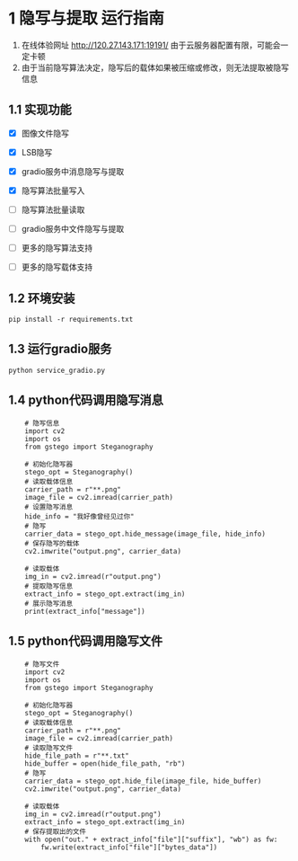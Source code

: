 # 1 隐写与提取 运行指南


1. 在线体验网址 http://120.27.143.171:19191/ 由于云服务器配置有限，可能会一定卡顿
2. 由于当前隐写算法决定，隐写后的载体如果被压缩或修改，则无法提取被隐写信息


## 1.1 实现功能
- [x]  图像文件隐写
- [x]  LSB隐写
- [x]  gradio服务中消息隐写与提取
- [x]  隐写算法批量写入
- [ ]  隐写算法批量读取
- [ ]  gradio服务中文件隐写与提取
- [ ]  更多的隐写算法支持
- [ ]  更多的隐写载体支持



## 1.2 环境安装
```
pip install -r requirements.txt
```

## 1.3 运行gradio服务
```
python service_gradio.py
```

## 1.4 python代码调用隐写消息
```
    # 隐写信息
    import cv2
    import os
    from gstego import Steganography
    
    # 初始化隐写器
    stego_opt = Steganography()
    # 读取载体信息
    carrier_path = r"**.png"
    image_file = cv2.imread(carrier_path)
    # 设置隐写消息
    hide_info = "我好像曾经见过你"
    # 隐写
    carrier_data = stego_opt.hide_message(image_file, hide_info)
    # 保存隐写的载体
    cv2.imwrite("output.png", carrier_data)
    
    # 读取载体
    img_in = cv2.imread(r"output.png")
    # 提取隐写信息
    extract_info = stego_opt.extract(img_in)
    # 展示隐写消息
    print(extract_info["message"])
```

## 1.5 python代码调用隐写文件
```
    # 隐写文件
    import cv2
    import os
    from gstego import Steganography
    
    # 初始化隐写器
    stego_opt = Steganography()
    # 读取载体信息
    carrier_path = r"**.png"
    image_file = cv2.imread(carrier_path)
    # 读取隐写文件
    hide_file_path = r"**.txt"
    hide_buffer = open(hide_file_path, "rb")
    # 隐写
    carrier_data = stego_opt.hide_file(image_file, hide_buffer)
    cv2.imwrite("output.png", carrier_data)

    # 读取载体
    img_in = cv2.imread(r"output.png")
    extract_info = stego_opt.extract(img_in)
    # 保存提取出的文件
    with open("out." + extract_info["file"]["suffix"], "wb") as fw:
        fw.write(extract_info["file"]["bytes_data"])
```

